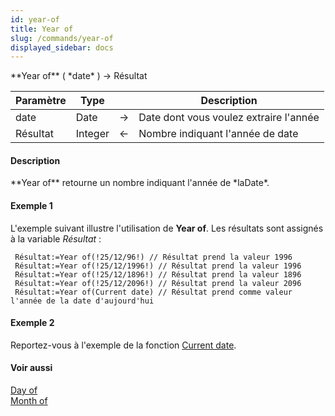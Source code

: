 ```yaml
---
id: year-of
title: Year of
slug: /commands/year-of
displayed_sidebar: docs
---
```


<!--REF #_command_.Year of.Syntax-->**Year of** ( *date* ) -> Résultat<!-- END REF-->
<!--REF #_command_.Year of.Params-->
| Paramètre | Type |  | Description |
| --- | --- | --- | --- |
| date | Date | &srarr; | Date dont vous voulez extraire l'année |
| Résultat | Integer | &larr; | Nombre indiquant l'année de date |

<!-- END REF-->

#### Description 

<!--REF #_command_.Year of.Summary-->**Year of** retourne un nombre indiquant l'année de *laDate*.<!-- END REF-->

#### Exemple 1 

L'exemple suivant illustre l'utilisation de **Year of**. Les résultats sont assignés à la variable *Résultat* : 

```4d
 Résultat:=Year of(!25/12/96!) // Résultat prend la valeur 1996
 Résultat:=Year of(!25/12/1996!) // Résultat prend la valeur 1996
 Résultat:=Year of(!25/12/1896!) // Résultat prend la valeur 1896
 Résultat:=Year of(!25/12/2096!) // Résultat prend la valeur 2096
 Résultat:=Year of(Current date) // Résultat prend comme valeur l'année de la date d'aujourd'hui
```

#### Exemple 2 

Reportez-vous à l'exemple de la fonction [Current date](current-date.md). 

#### Voir aussi 

[Day of](day-of.md)  
[Month of](month-of.md)  